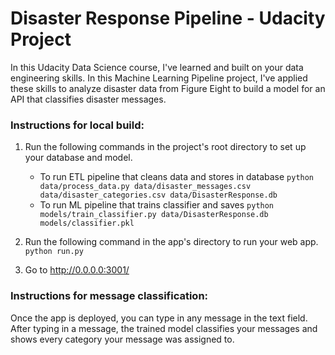 # Disaster Response Pipeline  - Udacity Project
In this Udacity Data Science course, I've learned and built on your data engineering skills. In this Machine Learning Pipeline project, I've applied these skills to analyze disaster data from Figure Eight to build a model for an API that classifies disaster messages.

### Instructions for local build:
1. Run the following commands in the project's root directory to set up your database and model.

    - To run ETL pipeline that cleans data and stores in database
        `python data/process_data.py data/disaster_messages.csv data/disaster_categories.csv data/DisasterResponse.db`
    - To run ML pipeline that trains classifier and saves
        `python models/train_classifier.py data/DisasterResponse.db models/classifier.pkl`

2. Run the following command in the app's directory to run your web app.
    `python run.py`

3. Go to http://0.0.0.0:3001/

### Instructions for message classification:
Once the app is deployed, you can type in any message in the text field. After typing in a message, the trained model classifies your messages and shows every category your message was assigned to.
